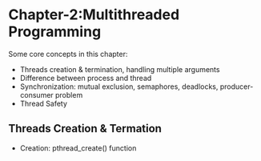 # Chapter-2:Multithreaded Programming

Some core concepts in this chapter:
- Threads creation & termination, handling multiple arguments
- Difference between process and thread
- Synchronization: mutual exclusion, semaphores, deadlocks, producer-consumer problem
- Thread Safety

## Threads Creation & Termation
- Creation: pthread_create() function
